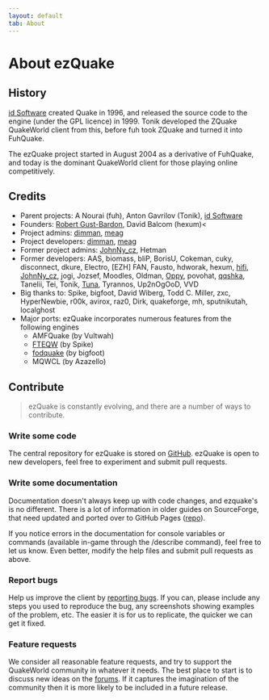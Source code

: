 ```yaml
---
layout: default
tab: About
---
```


# About ezQuake

## History
<a href="http://idsoftware.com">id Software</a> created Quake in 1996, and released the source code to the engine (under the GPL licence) in 1999.  Tonik developed the ZQuake QuakeWorld client from this, before fuh took ZQuake and turned it into FuhQuake.

The ezQuake project started in August 2004 as a derivative of FuhQuake, and today is the dominant QuakeWorld client for those playing online competitively.

## Credits

* Parent projects: A Nourai (fuh), Anton Gavrilov (Tonik), <a href="https://www.idsoftware.com/">id Software</a>
* Founders: <a href="http://robert.gust-bardon.org/">Robert Gust-Bardon</a>, David Balcom (hexum)<
* Project admins: <a href="https://github.com/jite/">dimman</a>, <a href="https://github.com/meag/">meag</a>
* Project developers: <a href="https://github.com/jite/">dimman</a>, <a href="https://github.com/meag/">meag</a>
* Former project admins: <a href="https://github.com/johnnycz/">JohnNy_cz</a>, Hetman
* Former developers: AAS, biomass, bliP, BorisU, Cokeman, cuky, disconnect, dkure, Electro, [EZH] FAN, Fausto, hdworak, hexum, <a href="https://github.com/hifi">hifi</a>, <a href="https://github.com/johnnycz/">JohnNy_cz</a>, jogi, Jozsef, Moodles, Oldman, <a href="http://www.daddied.com">Oppy</a>, povohat, <a href="https://github.com/qqshka">qqshka</a>, Tanelii, Tei, Tonik, <a href="https://github.com/fzwoch">Tuna</a>, Tyrannos, Up2nOgOoD, VVD
* Big thanks to: Spike, bigfoot, David Wiberg, Todd C. Miller, zxc, HyperNewbie, r00k, avirox, raz0, Dirk, quakeforge, mh, sputnikutah, localghost
* Major ports: ezQuake incorporates numerous features from the following engines
  * AMFQuake (by Vultwah)
  * <a href="http://fte.triptohell.info/">FTEQW</a> (by Spike)
  * <a href="http://fodquake.net/">fodquake</a> (by bigfoot)
  * MQWCL (by Azazello)

## Contribute

> ezQuake is constantly evolving, and there are a number of ways to contribute.

### Write some code
The central repository for ezQuake is stored on <a href="https://github.com/ezQuake/ezquake-source">GitHub</a>.  ezQuake is open to new developers, feel free to experiment and submit pull requests.

### Write some documentation
Documentation doesn't always keep up with code changes, and ezquake's is no different.  There is a lot of information in older guides on SourceForge, that need updated and ported over to GitHub Pages (<a href="https://github.com/ezQuake/ezquake.github.io">repo</a>).

If you notice errors in the documentation for console variables or commands (available in-game through the /describe command), feel free to let us know.  Even better, modify the help files and submit pull requests as above.

### Report bugs
Help us improve the client by <a href="https://github.com/ezQuake/ezquake-source/issues">reporting bugs</a>. If you can, please include any steps you used to reproduce the bug, any screenshots showing examples of the problem, etc.  The easier it is for us to replicate, the quicker we can get it fixed.

### Feature requests
We consider all reasonable feature requests, and try to support the QuakeWorld community in whatever it needs.  The best place to start is to discuss new ideas on the <a href="http://www.quakeworld.nu/forum">forums</a>.  If it captures the imagination of the community then it is more likely to be included in a future release.
